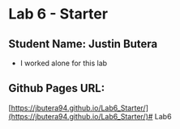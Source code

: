 # Lab 6 - Starter
## Student Name: Justin Butera
- I worked alone for this lab

## Github Pages URL:
[https://jbutera94.github.io/Lab6_Starter/](https://jbutera94.github.io/Lab6_Starter/)# Lab6
